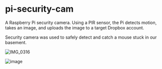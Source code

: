 # pi-security-cam

A Raspberry Pi security camera. Using a PIR sensor, the Pi detects motion, takes an image, and uploads the image to a target Dropbox account.

Security camera was used to safely detect and catch a mouse stuck in our basement.

![IMG_0316](https://user-images.githubusercontent.com/29614754/211154511-b34b4744-353b-46ef-92e8-27f737d11859.JPG)

![image](https://user-images.githubusercontent.com/29614754/211156501-d405c8b3-2d12-44bb-b660-13eb31a52c0b.jpeg)
